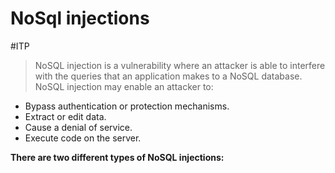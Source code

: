 # NoSql injections
#ITP 

>NoSQL injection is a vulnerability where an attacker is able to interfere with the queries that an application makes to a NoSQL database. NoSQL injection may enable an attacker to:

- Bypass authentication or protection mechanisms.
- Extract or edit data.
- Cause a denial of service.
- Execute code on the server.

**There are two different types of NoSQL injections:**



